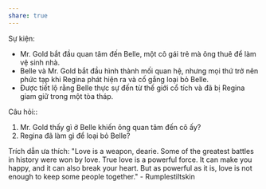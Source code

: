 ```yaml
---
share: true
---
```

Sự kiện:

-   Mr. Gold bắt đầu quan tâm đến Belle, một cô gái trẻ mà ông thuê để làm vệ sinh nhà.
-   Belle và Mr. Gold bắt đầu hình thành mối quan hệ, nhưng mọi thứ trở nên phức tạp khi Regina phát hiện ra và cố gắng loại bỏ Belle.
-   Được tiết lộ rằng Belle thực sự đến từ thế giới cổ tích và đã bị Regina giam giữ trong một tòa tháp.

Câu hỏi:: 

1.  Mr. Gold thấy gì ở Belle khiến ông quan tâm đến cô ấy?
2.  Regina đã làm gì để loại bỏ Belle?

Trích dẫn ưa thích: "Love is a weapon, dearie. Some of the greatest battles in history were won by love. True love is a powerful force. It can make you happy, and it can also break your heart. But as powerful as it is, love is not enough to keep some people together." - Rumplestiltskin
